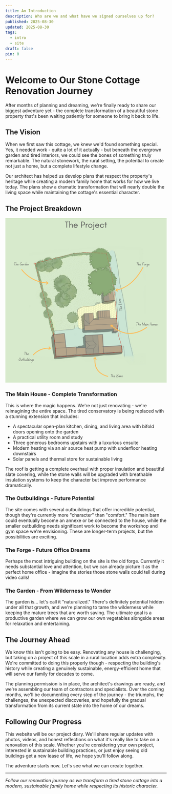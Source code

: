 ```yaml
---
title: An Introduction
description: Who are we and what have we signed ourselves up for?
published: 2025-08-30
updated: 2025-08-30
tags:
  - intro
  - site
draft: false
pin: 0
---
```


# Welcome to Our Stone Cottage Renovation Journey

After months of planning and dreaming, we're finally ready to share our biggest adventure yet - the complete transformation of a beautiful stone property that's been waiting patiently for someone to bring it back to life.

## The Vision

When we first saw this cottage, we knew we'd found something special. Yes, it needed work - quite a lot of it actually - but beneath the overgrown garden and tired interiors, we could see the bones of something truly remarkable. The natural stonework, the rural setting, the potential to create not just a home, but a complete lifestyle change.

Our architect has helped us develop plans that respect the property's heritage while creating a modern family home that works for how we live today. The plans show a dramatic transformation that will nearly double the living space while maintaining the cottage's essential character.

## The Project Breakdown

![](/src/content/posts/_images/The%20Lane%202.jpg)

### The Main House - Complete Transformation

This is where the magic happens. We're not just renovating - we're reimagining the entire space. The tired conservatory is being replaced with a stunning extension that includes:

- A spectacular open-plan kitchen, dining, and living area with bifold doors opening onto the garden
- A practical utility room and study
- Three generous bedrooms upstairs with a luxurious ensuite
- Modern heating via an air source heat pump with underfloor heating downstairs
- Solar panels and thermal store for sustainable living

The roof is getting a complete overhaul with proper insulation and beautiful slate covering, while the stone walls will be upgraded with breathable insulation systems to keep the character but improve performance dramatically.

### The Outbuildings - Future Potential

The site comes with several outbuildings that offer incredible potential, though they're currently more "character" than "comfort." The main barn could eventually become an annexe or be connected to the house, while the smaller outbuilding needs significant work to become the workshop and gym space we're envisioning. These are longer-term projects, but the possibilities are exciting.

### The Forge - Future Office Dreams

Perhaps the most intriguing building on the site is the old forge. Currently it needs substantial love and attention, but we can already picture it as the perfect home office - imagine the stories those stone walls could tell during video calls!

### The Garden - From Wilderness to Wonder

The garden is... let's call it "naturalized." There's definitely potential hidden under all that growth, and we're planning to tame the wilderness while keeping the mature trees that are worth saving. The ultimate goal is a productive garden where we can grow our own vegetables alongside areas for relaxation and entertaining.

## The Journey Ahead

We know this isn't going to be easy. Renovating any house is challenging, but taking on a project of this scale in a rural location adds extra complexity. We're committed to doing this properly though - respecting the building's history while creating a genuinely sustainable, energy-efficient home that will serve our family for decades to come.

The planning permission is in place, the architect's drawings are ready, and we're assembling our team of contractors and specialists. Over the coming months, we'll be documenting every step of the journey - the triumphs, the challenges, the unexpected discoveries, and hopefully the gradual transformation from its current state into the home of our dreams.

## Following Our Progress

This website will be our project diary. We'll share regular updates with photos, videos, and honest reflections on what it's really like to take on a renovation of this scale. Whether you're considering your own project, interested in sustainable building practices, or just enjoy seeing old buildings get a new lease of life, we hope you'll follow along.

The adventure starts now. Let's see what we can create together.

---

_Follow our renovation journey as we transform a tired stone cottage into a modern, sustainable family home while respecting its historic character._
